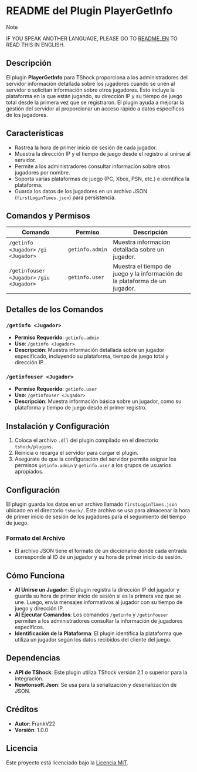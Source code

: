 # README del Plugin PlayerGetInfo

> [!NOTE]
> IF YOU SPEAK ANOTHER LANGUAGE, PLEASE GO TO [README_EN](README.md) TO READ THIS IN ENGLISH.

## Descripción
El plugin **PlayerGetInfo** para TShock proporciona a los administradores del servidor información detallada sobre los jugadores cuando se unen al servidor o solicitan información sobre otros jugadores. Esto incluye la plataforma en la que están jugando, su dirección IP y su tiempo de juego total desde la primera vez que se registraron. El plugin ayuda a mejorar la gestión del servidor al proporcionar un acceso rápido a datos específicos de los jugadores.

## Características
- Rastrea la hora de primer inicio de sesión de cada jugador.
- Muestra la dirección IP y el tiempo de juego desde el registro al unirse al servidor.
- Permite a los administradores consultar información sobre otros jugadores por nombre.
- Soporta varias plataformas de juego (PC, Xbox, PSN, etc.) e identifica la plataforma.
- Guarda los datos de los jugadores en un archivo JSON (`firstLoginTimes.json`) para persistencia.

## Comandos y Permisos

| Comando                    | Permiso           | Descripción                                   |
|----------------------------|-------------------|-----------------------------------------------|
| `/getinfo <Jugador>` `/gi <Jugador>`      | `getinfo.admin`   | Muestra información detallada sobre un jugador. |
| `/getinfouser <Jugador>` `/giu <Jugador>` | `getinfo.user`    | Muestra el tiempo de juego y la información de la plataforma de un jugador. |

## Detalles de los Comandos

### `/getinfo <Jugador>`
- **Permiso Requerido**: `getinfo.admin`
- **Uso**: `/getinfo <Jugador>`
- **Descripción**: Muestra información detallada sobre un jugador especificado, incluyendo su plataforma, tiempo de juego total y dirección IP.

### `/getinfouser <Jugador>`
- **Permiso Requerido**: `getinfo.user`
- **Uso**: `/getinfouser <Jugador>`
- **Descripción**: Muestra información básica sobre un jugador, como su plataforma y tiempo de juego desde el primer registro.

## Instalación y Configuración
1. Coloca el archivo `.dll` del plugin compilado en el directorio `tshock/plugins`.
2. Reinicia o recarga el servidor para cargar el plugin.
3. Asegúrate de que la configuración del servidor permita asignar los permisos `getinfo.admin` y `getinfo.user` a los grupos de usuarios apropiados.

## Configuración
El plugin guarda los datos en un archivo llamado `firstLoginTimes.json` ubicado en el directorio `tshock/`. Este archivo se usa para almacenar la hora de primer inicio de sesión de los jugadores para el seguimiento del tiempo de juego.

### Formato del Archivo
- El archivo JSON tiene el formato de un diccionario donde cada entrada corresponde al ID de un jugador y su hora de primer inicio de sesión.

## Cómo Funciona
- **Al Unirse un Jugador**: El plugin registra la dirección IP del jugador y guarda su hora de primer inicio de sesión si es la primera vez que se une. Luego, envía mensajes informativos al jugador con su tiempo de juego y dirección IP.
- **Al Ejecutar Comandos**: Los comandos `/getinfo` y `/getinfouser` permiten a los administradores consultar la información de jugadores específicos.
- **Identificación de la Plataforma**: El plugin identifica la plataforma que utiliza un jugador según los datos recibidos del cliente del juego.

## Dependencias
- **API de TShock**: Este plugin utiliza TShock versión 2.1 o superior para la integración.
- **Newtonsoft.Json**: Se usa para la serialización y deserialización de JSON.

## Créditos
- **Autor**: FrankV22
- **Versión**: 1.0.0

## Licencia
Este proyecto está licenciado bajo la [Licencia MIT](LICENSE).
